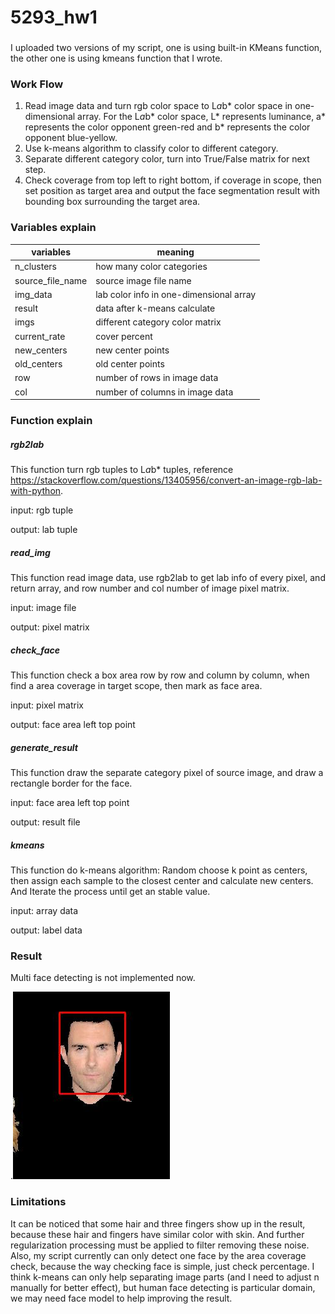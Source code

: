 # 5293_hw1
###
I uploaded two versions of my script, one is using built-in KMeans function, the other one is using kmeans function that I wrote.

### Work Flow
1. Read image data and turn rgb color space to L*a*b* color space in one-dimensional array. For the  L*a*b* color space, L* represents luminance, a*  represents the color opponent green-red and b*  represents the color opponent blue-yellow.
3. Use k-means algorithm to classify color to different category.
4. Separate different category color, turn into True/False matrix for next step.
5. Check coverage from top left to right bottom, if coverage in scope, then set position as target area and output the face segmentation result with bounding box surrounding the target area.

### Variables explain
| variables | meaning |
| --- | --- |
| n_clusters | how many color categories |
| source_file_name | source image file name|
| img_data | lab color info in one-dimensional array |
| result | data after k-means calculate | 
| imgs | different category color matrix | 
| current_rate | cover percent | 
| new_centers | new center points|
| old_centers | old center points |
| row | number of rows in image data | 
| col | number of columns in image data | 

### Function explain

##### rgb2lab
This function turn rgb tuples to L*a*b* tuples, reference https://stackoverflow.com/questions/13405956/convert-an-image-rgb-lab-with-python.

input: rgb tuple

output: lab tuple
    
##### read_img
This function read image data, use rgb2lab to get lab info of every pixel, and return array, and row number and col number of image pixel matrix.

input: image file

output: pixel matrix

##### check_face
This function check a box area row by row and column by column, when find a area coverage in target scope, then mark as face area.

input: pixel matrix

output: face area left top point

##### generate_result
This function draw the separate category pixel of source image, and draw a rectangle border for the face.

input: face area left top point

output: result file

##### kmeans
This function do k-means algorithm:
Random choose k point as centers, then assign each sample to the closest center and calculate new centers. And Iterate the process until get an stable value. 

input: array data

output: label data

### Result
Multi face detecting is not implemented now.

.![](89_48result.jpg)

### Limitations
It can be noticed that some hair and three fingers show up in the result, because these hair and fingers have similar color with skin. And further regularization processing must be applied to filter removing these noise. Also, my script currently can only detect one face by the area coverage check, because the way checking face is simple, just check percentage. I think k-means can only help separating image parts (and I need to adjust n manually for better effect), but human face detecting is particular domain, we may need face model to help improving the result. 

